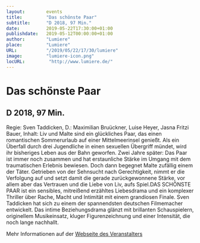 ```yaml
---
layout:        events
title:         "Das schönste Paar"
subtitle:      "D 2018, 97 Min."
date:          2019-05-22T17:30:00+01:00
publishdate:   2019-05-12T00:00:00+01:00
author:        "Lumiere"
place:         "Lumiere"
URL:           "/2019/05/22/17/30/lumiere"
image:         "lumiere-icon.png"
locURL:         "http://www.lumiere.de/"
---
```


Das schönste Paar
===========

D 2018, 97 Min.
-----------

Regie: Sven Taddicken, D.: Maximilian Bruückner, Luise Heyer, Jasna Fritzi Bauer, Inhalt: Liv und Malte sind ein glückliches Paar, das einen romantischen Sommerurlaub auf einer Mittelmeerinsel genießt. Als ein Überfall durch drei Jugendliche in einen sexuellen Übergriff mündet, wird ihr bisheriges Leben aus der Bahn geworfen. Zwei Jahre später: Das Paar ist immer noch zusammen und hat erstaunliche Stärke im Umgang mit dem traumatischen Erlebnis bewiesen. Doch dann begegnet Malte zufällig einem der Täter. Getrieben von der Sehnsucht nach Gerechtigkeit, nimmt er die Verfolgung auf und setzt damit die gerade zurückgewonnene Stärke, vor allem aber das Vertrauen und die Liebe von Liv, aufs Spiel.DAS SCHÖNSTE PAAR ist ein sensibles, mitreißend erzähltes Liebesdrama und ein komplexer Thriller über Rache, Macht und Intimität mit einem grandiosen Finale. Sven Taddicken hat sich zu einem der spannendsten deutschen Filmemacher entwickelt. Das intime Beziehungsdrama  glänzt mit brillanten Schauspielern, originellem Musikeinsatz, kluger Figurenzeichnung und einer Intensität, die noch lange nachhallt.

Mehr Informationen auf der [Webseite des Veranstalters](http://www.lumiere.de/19/05/schoenste.htm)

